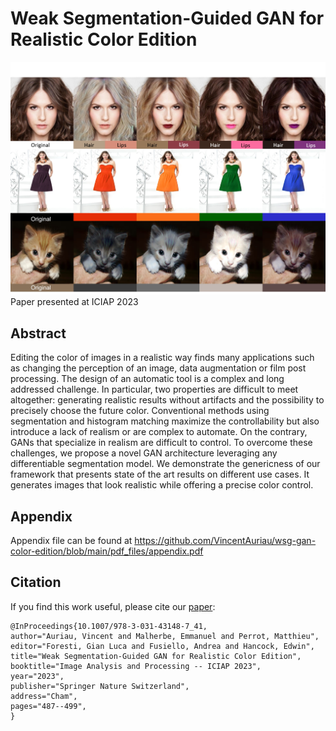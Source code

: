 # Weak Segmentation-Guided GAN for Realistic Color Edition

![Alt text](https://github.com/VincentAuriau/wsg-gan-color-edition/blob/main/illustrations/header.jpg)
Paper presented at ICIAP 2023

## Abstract
Editing the color of images in a realistic way finds many applications such as changing the perception of an image, data augmentation or film post processing. The design of an automatic tool is a complex and long addressed challenge. In particular, two properties are difficult to meet altogether: generating realistic results without artifacts and the possibility to precisely choose the future color. Conventional methods using segmentation and histogram matching maximize the controllability but also introduce a lack of realism or are complex to automate. On the contrary, GANs that specialize in realism are difficult to control. To overcome these challenges, we propose a novel GAN architecture leveraging any differentiable segmentation model. We demonstrate the genericness of our framework that presents state of the art results on different use cases. It generates images that look realistic while offering a precise color control.

## Appendix

Appendix file can be found at https://github.com/VincentAuriau/wsg-gan-color-edition/blob/main/pdf_files/appendix.pdf


## Citation 

If you find this work useful, please cite our [paper](https://link.springer.com/chapter/10.1007/978-3-031-43148-7_41):

```
@InProceedings{10.1007/978-3-031-43148-7_41,
author="Auriau, Vincent and Malherbe, Emmanuel and Perrot, Matthieu",
editor="Foresti, Gian Luca and Fusiello, Andrea and Hancock, Edwin",
title="Weak Segmentation-Guided GAN for Realistic Color Edition",
booktitle="Image Analysis and Processing -- ICIAP 2023",
year="2023",
publisher="Springer Nature Switzerland",
address="Cham",
pages="487--499",
}

```
